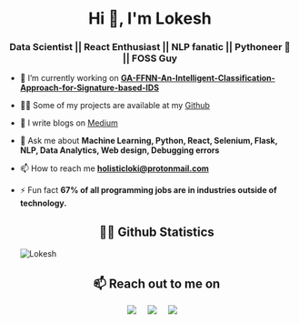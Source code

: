 <h1 align="center">Hi 👋, I'm Lokesh </h1>
<h3 align="center">Data Scientist || React Enthusiast || NLP fanatic || Pythoneer 🐍 || FOSS Guy</h3>

- 🔭 I’m currently working on **[GA-FFNN-An-Intelligent-Classification-Approach-for-Signature-based-IDS](https://github.com/lokeshvenkatesan/GA-FFNN-An-Intelligent-Classification-Approach-for-Signature-based-IDS)**

- 👨‍💻 Some of my projects are available at my [Github](https://github.com/lokeshvenkatesan?tab=repositories)

- 📝 I write blogs on [Medium](https://cegianblog.medium.com/)

- 💬 Ask me about **Machine Learning, Python, React, Selenium, Flask, NLP, Data Analytics, Web design, Debugging errors**

- 📫 How to reach me **holisticloki@protonmail.com**

- ⚡ Fun fact **67% of all programming jobs are in industries outside of technology.**

  <h2 align="center">👨‍💻 Github Statistics </h2>
  <p align="center">
  
  <img src="https://github-readme-stats.vercel.app/api?username=lokeshvenkatesan&layout=compact&hide=html&theme=jolly" alt="Lokesh" />&nbsp;&nbsp;&nbsp;&nbsp;
  </p>

  <h2 align="center">📫 Reach out to me on</h2>
  <p align="center">
    <a target="_blank"href="https://www.linkedin.com/in/lokeshvenk"><img src="https://img.shields.io/badge/linkedin-%230077B5.svg?&style=for-the-badge&logo=linkedin&logoColor=white" /></a>&nbsp;&nbsp;&nbsp;&nbsp;
    <a target="_blank"href="https://twitter.com/Supreme10014"><img src="https://img.shields.io/badge/twitter-%231DA1F2.svg?&style=for-the-badge&logo=twitter&logoColor=white" /></a>&nbsp;&nbsp;&nbsp;&nbsp;
    <a href="mailto:holisticloki@protonmail.com?subject=Hello%20Lokesh,%20From%20Github"><img src="https://img.shields.io/badge/gmail-%23D14836.svg?&style=for-the-badge&logo=gmail&logoColor=white" /></a>&nbsp;&nbsp;&nbsp;&nbsp;
  </p>
 </body>
